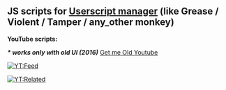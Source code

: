 ## JS scripts for [Userscript manager](https://en.wikipedia.org/wiki/Userscript_manager) (like Grease / Violent / Tamper / any_other monkey)

**YouTube scripts:**

**_\* works only with old UI (2016)_** [Get me Old Youtube](https://greasyfork.org/en/scripts/32906-get-me-old-youtube)

[![YT:Feed](https://img.shields.io/static/v1?label=Install&message=1%20Click%20remove%20video%20from%20Feed&color=%237D2C2C)](https://raw.githubusercontent.com/8W4H7/user_scripts/master/youtube/yt_1click_remove_video_from_feed.user.js)

[![YT:Related](https://img.shields.io/static/v1?label=Install&message=1%20Click%20remove%20video%20from%20Related&color=%237D2C2C)](https://raw.githubusercontent.com/8W4H7/user_scripts/master/youtube/yt_1click_remove_video_from_related.user.js)
